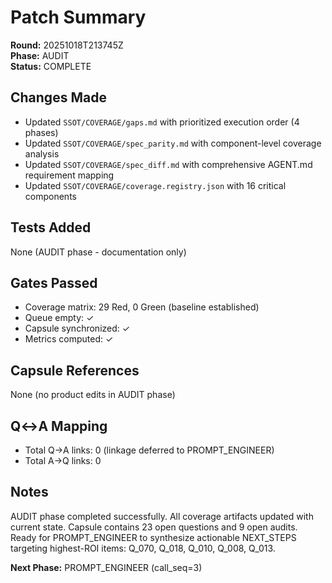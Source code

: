 # Patch Summary

**Round:** 20251018T213745Z  
**Phase:** AUDIT  
**Status:** COMPLETE

## Changes Made
- Updated `SSOT/COVERAGE/gaps.md` with prioritized execution order (4 phases)
- Updated `SSOT/COVERAGE/spec_parity.md` with component-level coverage analysis
- Updated `SSOT/COVERAGE/spec_diff.md` with comprehensive AGENT.md requirement mapping
- Updated `SSOT/COVERAGE/coverage.registry.json` with 16 critical components

## Tests Added
None (AUDIT phase - documentation only)

## Gates Passed
- Coverage matrix: 29 Red, 0 Green (baseline established)
- Queue empty: ✓
- Capsule synchronized: ✓
- Metrics computed: ✓

## Capsule References
None (no product edits in AUDIT phase)

## Q↔A Mapping
- Total Q→A links: 0 (linkage deferred to PROMPT_ENGINEER)
- Total A→Q links: 0

## Notes
AUDIT phase completed successfully. All coverage artifacts updated with current state. Capsule contains 23 open questions and 9 open audits. Ready for PROMPT_ENGINEER to synthesize actionable NEXT_STEPS targeting highest-ROI items: Q_070, Q_018, Q_010, Q_008, Q_013.

**Next Phase:** PROMPT_ENGINEER (call_seq=3)
